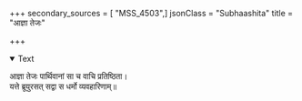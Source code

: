 +++
secondary_sources = [ "MSS_4503",]
jsonClass = "Subhaashita"
title = "आज्ञा तेजः"

+++

<details open><summary>Text</summary>

आज्ञा तेजः पार्थिवानां सा च वाचि प्रतिष्ठिता।  
यत्ते ब्रूयुरसत् सद्वा स धर्मो व्यवहारिणाम्॥
</details>

